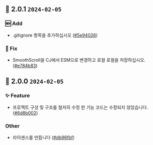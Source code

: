 ## 🎉 2.0.1 `2024-02-05`
### 🆕 Add
- .gitignore 항목을 추가하십시오 ([#5e94026](https://github.com/kwooshung/files/commit/5e94026231c84344dfc19189399a7bef69fe17db))
### 🐛 Fix
- SmoothScroll을 CJ에서 ESM으로 변경하고 로컬 로컬을 저장하십시오. ([#e784b83](https://github.com/kwooshung/files/commit/e784b83fb636fdd6da0422a8acc7e724aace7997))

## 🎉 2.0.0 `2024-02-05`
### ✨ Feature
- 프로젝트 구성 및 구조를 철저히 수정 한 기능 코드는 수정되지 않았습니다. ([#6d8b002](https://github.com/kwooshung/files/commit/6d8b002d988ba340d7618f2eeddb8857e7cb18dd))
### Other
- 라이센스를 만듭니다 ([#db96fbf](https://github.com/kwooshung/files/commit/db96fbffa2eef48b6e2185d800933ec853bd9c12))